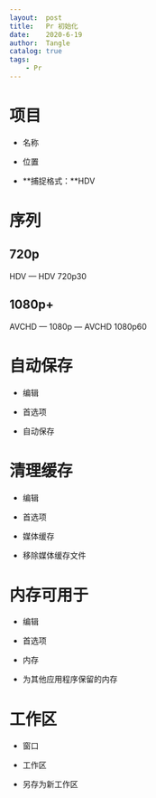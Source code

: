 ```yaml
---
layout:  post
title:   Pr 初始化
date:    2020-6-19
author:  Tangle
catalog: true
tags:
    - Pr
---
```


# 项目

- 名称

- 位置

- **捕捉格式：**HDV

# 序列

## 720p

HDV — HDV 720p30

## 1080p+

AVCHD — 1080p — AVCHD 1080p60

# 自动保存

- 编辑

- 首选项

- 自动保存

# 清理缓存

- 编辑

- 首选项

- 媒体缓存

- 移除媒体缓存文件

# 内存可用于

- 编辑

- 首选项

- 内存

- 为其他应用程序保留的内存

# 工作区

- 窗口

- 工作区

- 另存为新工作区
